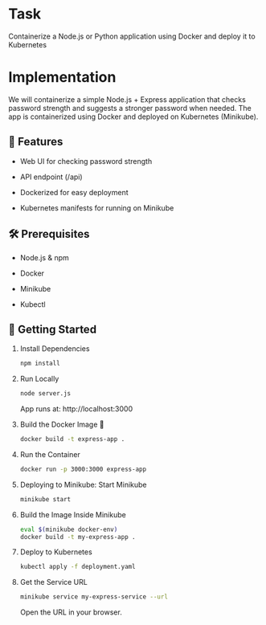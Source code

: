 # Task

Containerize a Node.js or Python application using Docker and deploy it to Kubernetes

# Implementation

We will containerize a simple Node.js + Express application that checks password strength and suggests a stronger password when needed. The app is containerized using Docker and deployed on Kubernetes (Minikube).

## 🚀 Features

- Web UI for checking password strength

- API endpoint (/api)

- Dockerized for easy deployment

- Kubernetes manifests for running on Minikube

## 🛠 Prerequisites

- Node.js & npm

- Docker

- Minikube

- Kubectl

## 🚀 Getting Started

1.  Install Dependencies

    ```sh
    npm install
    ```

2. Run Locally

    ```sh
    node server.js
    ```

    App runs at: http://localhost:3000

3. Build the Docker Image 🐳

    ```sh
    docker build -t express-app .
    ```

4. Run the Container

    ```sh
    docker run -p 3000:3000 express-app
    ```

5. Deploying to Minikube: Start Minikube

    ```sh
    minikube start
    ```

6. Build the Image Inside Minikube

    ```sh
    eval $(minikube docker-env)
    docker build -t my-express-app .
    ```

7.  Deploy to Kubernetes

    ```sh
    kubectl apply -f deployment.yaml
    ```

8. Get the Service URL

    ```sh
    minikube service my-express-service --url
    ```

    Open the URL in your browser.